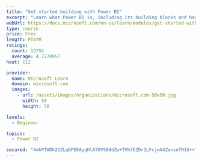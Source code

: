 ```yaml
---
title: "Get started building with Power BI"
excerpt: "Learn what Power BI is, including its building blocks and how they work together."
webUrl: https://docs.microsoft.com/en-us/learn/modules/get-started-with-power-bi/
type: course
price: Free
length: PT47M
ratings:
  count: 15755
  average: 4.7278957
heat: 112

provider:
  name: Microsoft Learn
  domain: microsoft.com
  images:
    - url: /assets/images/organizations/microsoft.com-50x50.jpg
      width: 50
      height: 50

levels:
  - Beginner

topics:
  - Power BI

secured: "4mkPTWDh2GZLq6PEKAyqHlA70VS88dZw+TVh76ZDr1LFcjwA4ZwnsnTH1G++T4CkhXAq1agZ8PfzVDzK0mRhEORKkXlZ742JZFvWwFKK40KqAFCjna20FTO+7f+et34dNi6i1ygr0xM79QGwrmbD15ram6f2Pec8vB32Ej7TzgNaS+zCQSNVxtmrzUbvLdgwZfALKAlArMNK5F+MP8NRlG1mrKdexlSQ3EZ5EG3tdRf7yr44RND0M3PBj51wsjbk3tCbXAwJs+NlKHWu7SCn7AN6xby4wWfFY1J2/imulzmfnkrwh6JKXkxiyFR14d3hL84wBHLeUX3/dJeUdOIHBNmRCwAFA5vz08n0X0QfUutA3nfZIemYZmp1UIk90HAFajZzhjt3YimYIW4LTgXI9Q==;IJTPzQS/nSgv1cPP3UsZFw=="
---
```


